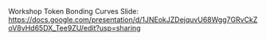 Workshop Token Bonding Curves
Slide: https://docs.google.com/presentation/d/1JNEokJZDejquvU68Wgg7GRvCkZoV8vHd65DX_Tee9ZU/edit?usp=sharing
